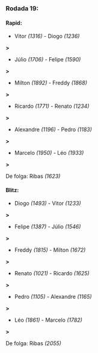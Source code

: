 ### Rodada 19:

#### Rapid:

* Vitor *(1316)*     -     Diogo *(1236)* 

**>** 
* Júlio *(1706)*     -     Felipe *(1590)* 

**>** 
* Milton *(1892)*     -     Freddy *(1868)* 

**>** 
* Ricardo *(1771)*     -     Renato *(1234)* 

**>** 
* Alexandre *(1196)*     -     Pedro *(1183)* 

**>** 
* Marcelo *(1950)*     -     Léo *(1933)* 

**>** 

De folga: Ribas *(1623)*

#### Blitz:

* Diogo *(1493)*     -     Vitor *(1233)* 

**>** 
* Felipe *(1387)*     -     Júlio *(1546)* 

**>** 
* Freddy *(1815)*     -     Milton *(1672)* 

**>** 
* Renato *(1021)*     -     Ricardo *(1625)* 

**>** 
* Pedro *(1105)*     -     Alexandre *(1165)* 

**>** 
* Léo *(1861)*     -     Marcelo *(1782)* 

**>** 

De folga: Ribas *(2055)*

